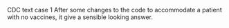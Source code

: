 CDC text case 1
After some changes to the code to accommodate a patient with no vaccines, it give a sensible looking answer. 